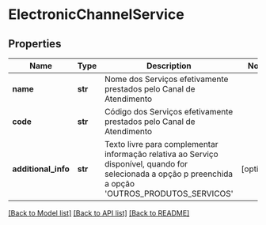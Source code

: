 # ElectronicChannelService

## Properties
Name | Type | Description | Notes
------------ | ------------- | ------------- | -------------
**name** | **str** | Nome dos Serviços efetivamente prestados pelo Canal de Atendimento | 
**code** | **str** | Código dos Serviços efetivamente prestados pelo Canal de Atendimento | 
**additional_info** | **str** | Texto livre para complementar informação relativa ao Serviço disponível, quando for selecionada a opção p preenchida a opção &#x27;OUTROS_PRODUTOS_SERVICOS&#x27; | [optional] 

[[Back to Model list]](../README.md#documentation-for-models) [[Back to API list]](../README.md#documentation-for-api-endpoints) [[Back to README]](../README.md)

